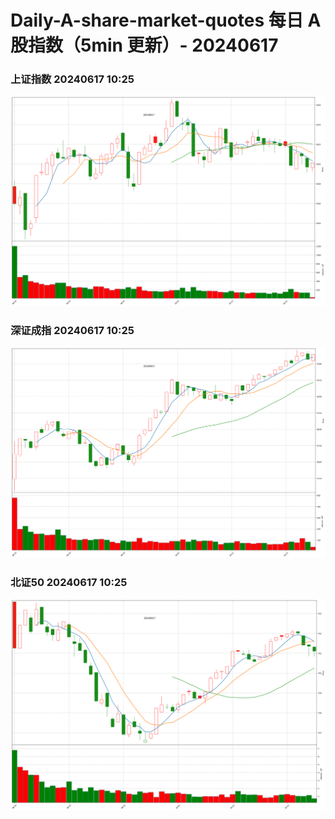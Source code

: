 
# Daily-A-share-market-quotes 每日 A 股指数（5min 更新）- 20240617

### 上证指数 20240617 10:25
![](./fig/2024/6/20240617-sh000001.png)

### 深证成指 20240617 10:25
![](./fig/2024/6/20240617-sz399001.png)

### 北证50 20240617 10:25
![](./fig/2024/6/20240617-bj899050.png)

